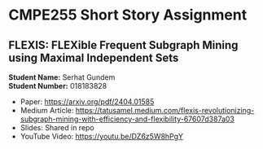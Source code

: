 # CMPE255 Short Story Assignment

## FLEXIS: FLEXible Frequent Subgraph Mining using Maximal Independent Sets

**Student Name:** Serhat Gundem <br>
**Student Number:** 018183828

- Paper: https://arxiv.org/pdf/2404.01585
- Medium Article: https://tatusamel.medium.com/flexis-revolutionizing-subgraph-mining-with-efficiency-and-flexibility-67607d387a03
- Slides: Shared in repo
- YouTube Video: https://youtu.be/DZ6z5W8hPgY
